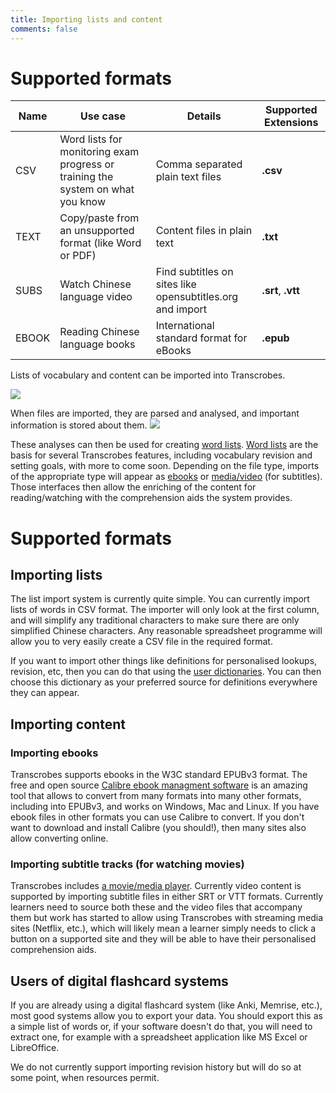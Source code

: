 ```yaml
---
title: Importing lists and content
comments: false
---
```


# Supported formats
| Name | Use case | Details | Supported Extensions |
|----------|------|-------|------|
| CSV | Word lists for monitoring exam progress or training the system on what you know | Comma separated plain text files | **.csv** |
| TEXT | Copy/paste from an unsupported format (like Word or PDF) | Content files in plain text | **.txt** |
| SUBS | Watch Chinese language video | Find subtitles on sites like opensubtitles.org and import | **.srt**, **.vtt** |
| EBOOK | Reading Chinese language books | International standard format for eBooks | **.epub** |

Lists of vocabulary and content can be imported into Transcrobes. 

<img style="max-width:70%" src="/img/imports/3body1.png"/>

When files are imported, they are parsed and analysed, and important information is stored about them.
<img style="max-width:70%" src="/img/imports/3body2.png"/>

These analyses can then be used for creating [word lists](/page/software/configure/wordlists). [Word lists](/page/software/configure/wordlists) are the basis for several Transcrobes features, including vocabulary revision and setting goals, with more to come soon. Depending on the file type, imports of the appropriate type will appear as [ebooks](/page/software/learn/boocrobes) or [media/video](/page/software/learn/moocrobes) (for subtitles). Those interfaces then allow the enriching of the content for reading/watching with the comprehension aids the system provides.

# Supported formats
## Importing lists

The list import system is currently quite simple. You can currently import lists of words in CSV format. The importer will only look at the first column, and will simplify any traditional characters to make sure there are only simplified Chinese characters. Any reasonable spreadsheet programme will allow you to very easily create a CSV file in the required format.

If you want to import other things like definitions for personalised lookups, revision, etc, then you can do that using the [user dictionaries](/page/software/configure/userdictionaries). You can then choose this dictionary as your preferred source for definitions everywhere they can appear.

## Importing content
### Importing ebooks
Transcrobes supports ebooks in the W3C standard EPUBv3 format. The free and open source [Calibre ebook managment software](https://calibre-ebook.com/) is an amazing tool that allows to convert from many formats into many other formats, including into EPUBv3, and works on Windows, Mac and Linux. If you have ebook files in other formats you can use Calibre to convert. If you don't want to download and install Calibre (you should!), then many sites also allow converting online.

### Importing subtitle tracks (for watching movies)
Transcrobes includes [a movie/media player](/page/software/learn/moocrobes). Currently video content is supported by importing subtitle files in either SRT or VTT formats. Currently learners need to source both these and the video files that accompany them but work has started to allow using Transcrobes with streaming media sites (Netflix, etc.), which will likely mean a learner simply needs to click a button on a supported site and they will be able to have their personalised comprehension aids.

## Users of digital flashcard systems
If you are already using a digital flashcard system (like Anki, Memrise, etc.), most good systems allow you to export your data. You should export this as a simple list of words or, if your software doesn't do that, you will need to extract one, for example with a spreadsheet application like MS Excel or LibreOffice.

We do not currently support importing revision history but will do so at some point, when resources permit.
